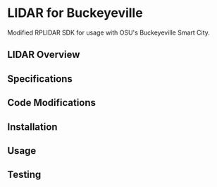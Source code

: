 # LIDAR for Buckeyeville
Modified RPLIDAR SDK for usage with OSU's Buckeyeville Smart City. 

## LIDAR Overview

## Specifications

## Code Modifications

## Installation

## Usage

## Testing 

